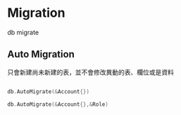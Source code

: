# Migration

db migrate

## Auto Migration

只會新建尚未新建的表，並不會修改異動的表、欄位或是資料

```go

db.AutoMigrate(&Account{})

db.AutoMigrate(&Account{},&Role)

```